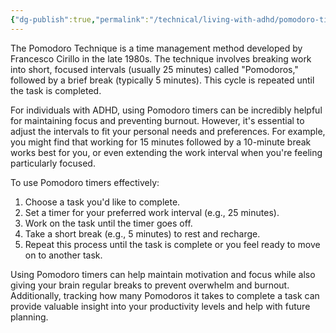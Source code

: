 ```yaml
---
{"dg-publish":true,"permalink":"/technical/living-with-adhd/pomodoro-timers/","noteIcon":"Psycho","created":"2023-04-10T12:46:46.216+02:00","updated":"2023-04-10T23:53:59.689+02:00"}
---
```


The Pomodoro Technique is a time management method developed by Francesco Cirillo in the late 1980s. The technique involves breaking work into short, focused intervals (usually 25 minutes) called "Pomodoros," followed by a brief break (typically 5 minutes). This cycle is repeated until the task is completed.

For individuals with ADHD, using Pomodoro timers can be incredibly helpful for maintaining focus and preventing burnout. However, it's essential to adjust the intervals to fit your personal needs and preferences. For example, you might find that working for 15 minutes followed by a 10-minute break works best for you, or even extending the work interval when you're feeling particularly focused.

To use Pomodoro timers effectively:

1. Choose a task you'd like to complete.
2. Set a timer for your preferred work interval (e.g., 25 minutes).
3. Work on the task until the timer goes off.
4. Take a short break (e.g., 5 minutes) to rest and recharge.
5. Repeat this process until the task is complete or you feel ready to move on to another task.

Using Pomodoro timers can help maintain motivation and focus while also giving your brain regular breaks to prevent overwhelm and burnout. Additionally, tracking how many Pomodoros it takes to complete a task can provide valuable insight into your productivity levels and help with future planning.